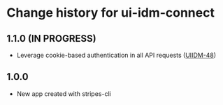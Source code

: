 # Change history for ui-idm-connect

## 1.1.0 (IN PROGRESS)
* Leverage cookie-based authentication in all API requests ([UIIDM-48](https://issues.folio.org/browse/UIIDM-48))

## 1.0.0

* New app created with stripes-cli
